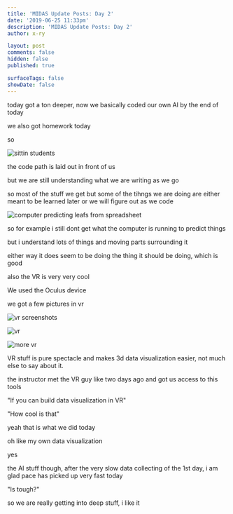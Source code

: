 ```yaml
---
title: 'MIDAS Update Posts: Day 2'
date: '2019-06-25 11:33pm'
description: 'MIDAS Update Posts: Day 2'
author: x-ry	

layout: post
comments: false
hidden: false
published: true

surfaceTags: false
showDate: false
---
```


today got a ton deeper, now we basically coded our own AI by the end of today

we also got homework today


so

![sittin students](https://x-ry.github.io/assets/images/MIDAS/sit.gif)

the code path is laid out in front of us

but we are still understanding what we are writing as we go

so most of the stuff we get but some of the tihngs we are doing are either meant to be learned later or we will figure out as we code

![computer predicting leafs from spreadsheet](https://x-ry.github.io/assets/images/MIDAS/2019-06-25.png)

so for example i still dont get what the computer is running to predict things

but i understand lots of things and moving parts surrounding it

either way it does seem to be doing the thing it should be doing, which is good


also the VR is very very cool

We used the Oculus device

we got a few pictures in vr

![vr screenshots](https://x-ry.github.io/assets/images/MIDAS/2019-06-25-b.png)

![vr](https://x-ry.github.io/assets/images/MIDAS/v1.jpg)

![more vr](https://x-ry.github.io/assets/images/MIDAS/v2.jpg)

VR stuff is pure spectacle and makes 3d data visualization easier, not much else to say about it.

the instructor met the VR guy like two days ago and got us access to this tools

"If you can build data visualization in VR"

"How cool is that"

yeah that is what we did today

oh like my own data visualization

yes

the AI stuff though, after the very slow data collecting of the 1st day, i am glad pace has picked up very fast today

"Is tough?"

so we are really getting into deep stuff, i like it

